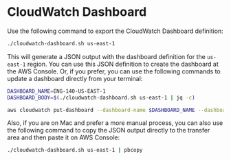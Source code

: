 # CloudWatch Dashboard

Use the following command to export the CloudWatch Dashboard definition:

```bash
./cloudwatch-dashboard.sh us-east-1
```

This will generate a JSON output with the dashboard definition for the `us-east-1` region. You can use this JSON definition to create the dashboard at the AWS Console. Or, if you prefer, you can use the following commands to update a dashboard directly from your terminal:

```bash
DASHBOARD_NAME=ENG-140-US-EAST-1
DASHBOARD_BODY=$(./cloudwatch-dashboard.sh us-east-1 | jq -c)

aws cloudwatch put-dashboard --dashboard-name $DASHBOARD_NAME --dashboard-body $DASHBOARD_BODY
```

Also, if you are on Mac and prefer a more manual process, you can also use the following command to copy the JSON output directly to the transfer area and then paste it on AWS Console:

```bash
./cloudwatch-dashboard.sh us-east-1 | pbcopy
```
